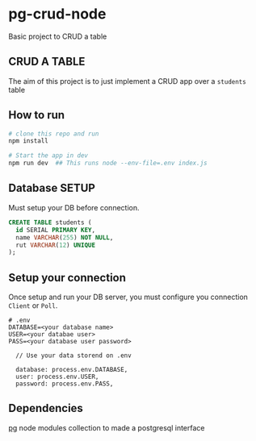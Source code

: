 # pg-crud-node
Basic project to CRUD a table

## CRUD A TABLE

The aim of this project is to just implement a CRUD app over a `students` table

## How to run

```bash
# clone this repo and run
npm install

# Start the app in dev
npm run dev  ## This runs node --env-file=.env index.js
```

## Database SETUP

Must setup your DB before connection.

```sql
CREATE TABLE students (
  id SERIAL PRIMARY KEY,
  name VARCHAR(255) NOT NULL,
  rut VARCHAR(12) UNIQUE
);
```

## Setup your connection

Once setup and run your DB server, you must configure you connection `Client` or `Poll`. 

```
# .env
DATABASE=<your database name>
USER=<your databae user>
PASS=<your database user password>
```


```nodejs
  // Use your data storend on .env

  database: process.env.DATABASE,
  user: process.env.USER,
  password: process.env.PASS,
```

## Dependencies

[pg](https://node-postgres.com/) node modules collection to made a postgresql interface
